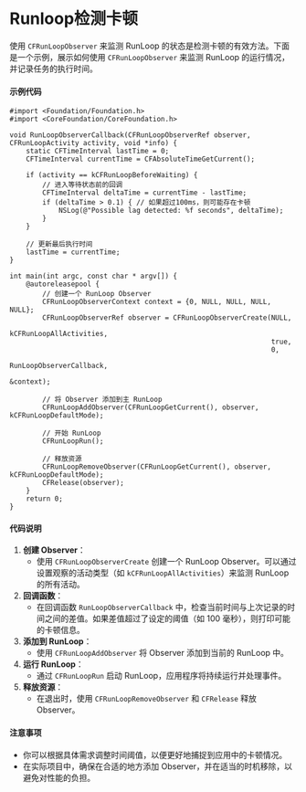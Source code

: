 # Runloop检测卡顿

使用 `CFRunLoopObserver` 来监测 RunLoop 的状态是检测卡顿的有效方法。下面是一个示例，展示如何使用 `CFRunLoopObserver` 来监测 RunLoop 的运行情况，并记录任务的执行时间。

#### 示例代码

```objc
#import <Foundation/Foundation.h>
#import <CoreFoundation/CoreFoundation.h>

void RunLoopObserverCallback(CFRunLoopObserverRef observer, CFRunLoopActivity activity, void *info) {
    static CFTimeInterval lastTime = 0;
    CFTimeInterval currentTime = CFAbsoluteTimeGetCurrent();
    
    if (activity == kCFRunLoopBeforeWaiting) {
        // 进入等待状态前的回调
        CFTimeInterval deltaTime = currentTime - lastTime;
        if (deltaTime > 0.1) { // 如果超过100ms，则可能存在卡顿
            NSLog(@"Possible lag detected: %f seconds", deltaTime);
        }
    }
    
    // 更新最后执行时间
    lastTime = currentTime;
}

int main(int argc, const char * argv[]) {
    @autoreleasepool {
        // 创建一个 RunLoop Observer
        CFRunLoopObserverContext context = {0, NULL, NULL, NULL, NULL};
        CFRunLoopObserverRef observer = CFRunLoopObserverCreate(NULL, 
                                                                kCFRunLoopAllActivities, 
                                                                true, 
                                                                0, 
                                                                RunLoopObserverCallback, 
                                                                &context);
        
        // 将 Observer 添加到主 RunLoop
        CFRunLoopAddObserver(CFRunLoopGetCurrent(), observer, kCFRunLoopDefaultMode);
        
        // 开始 RunLoop
        CFRunLoopRun();
        
        // 释放资源
        CFRunLoopRemoveObserver(CFRunLoopGetCurrent(), observer, kCFRunLoopDefaultMode);
        CFRelease(observer);
    }
    return 0;
}
```

#### 代码说明

1. **创建 Observer**：
   * 使用 `CFRunLoopObserverCreate` 创建一个 RunLoop Observer。可以通过设置观察的活动类型（如 `kCFRunLoopAllActivities`）来监测 RunLoop 的所有活动。
2. **回调函数**：
   * 在回调函数 `RunLoopObserverCallback` 中，检查当前时间与上次记录的时间之间的差值。如果差值超过了设定的阈值（如 100 毫秒），则打印可能的卡顿信息。
3. **添加到 RunLoop**：
   * 使用 `CFRunLoopAddObserver` 将 Observer 添加到当前的 RunLoop 中。
4. **运行 RunLoop**：
   * 通过 `CFRunLoopRun` 启动 RunLoop，应用程序将持续运行并处理事件。
5. **释放资源**：
   * 在退出时，使用 `CFRunLoopRemoveObserver` 和 `CFRelease` 释放 Observer。

#### 注意事项

* 你可以根据具体需求调整时间阈值，以便更好地捕捉到应用中的卡顿情况。
* 在实际项目中，确保在合适的地方添加 Observer，并在适当的时机移除，以避免对性能的负担。
